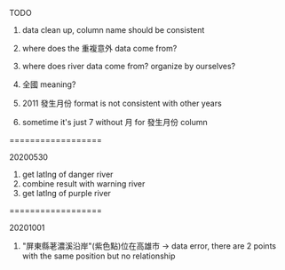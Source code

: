 TODO

1. data clean up, column name should be consistent
1. where does the 重複意外 data come from?
1. where does river data come from? organize by ourselves?
1. 全國 meaning?

1. 2011 發生月份 format is not consistent with other years
1. sometime it's just 7 without 月 for 發生月份 column

==================

20200530
1. get latlng of danger river
1. combine result with warning river
1. get latlng of purple river

==================

20201001
1. "屏東縣荖濃溪沿岸"(紫色點)位在高雄市 -> data error, there are 2 points with the same position but no relationship